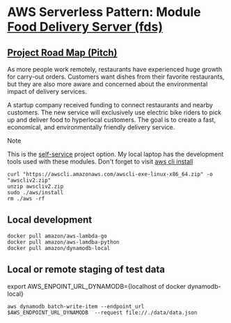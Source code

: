# AWS Serverless Pattern: Module [Food Delivery Server (fds)](https://catalog.workshops.aws/serverless-patterns/en-US)

## [Project Road Map (Pitch)](https://catalog.workshops.aws/serverless-patterns/en-US/business-scenario)
As more people work remotely, restaurants have experienced huge growth for carry-out orders. Customers want dishes from their favorite restaurants, but they are also more aware and concerned about the environmental impact of delivery services.

A startup company received funding to connect restaurants and nearby customers. The new service will exclusively use electric bike riders to pick up and deliver food to hyperlocal customers. The goal is to create a fast, economical, and environmentally friendly delivery service.

> [!NOTE]
> This is the [self-service](https://catalog.workshops.aws/serverless-patterns/en-US/logistics-self-service) project option. My local laptop has the development tools used with these modules. Don't forget to visit [aws cli install](https://docs.aws.amazon.com/cli/latest/userguide/getting-started-install.html)

```shell 
curl "https://awscli.amazonaws.com/awscli-exe-linux-x86_64.zip" -o "awscliv2.zip"
unzip awscliv2.zip
sudo ./aws/install
rm ./aws -rf
```

## Local development
```shell
docker pull amazon/aws-lambda-go
docker pull amazon/aws-lamdba-python
docker pull amazon/dynamodb-local
```
## Local or remote staging of test data
export AWS_ENPOINT_URL_DYNAMODB={localhost of docker dynamodb-local}
```shell
aws dynamodb batch-write-item --endpoint_url $AWS_ENDPOINT_URL_DYNAMODB  --request file://./data/data.json
```
